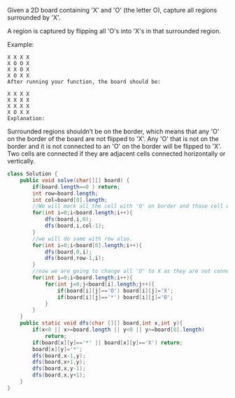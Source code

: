 Given a 2D board containing 'X' and 'O' (the letter O), capture all regions surrounded by 'X'.

A region is captured by flipping all 'O's into 'X's in that surrounded region.

Example:
```
X X X X
X O O X
X X O X
X O X X
After running your function, the board should be:

X X X X
X X X X
X X X X
X O X X
Explanation:
```
Surrounded regions shouldn’t be on the border, which means that any 'O' on the border of the board are not flipped to 'X'. Any 'O' that is not on the border and it is not connected to an 'O' on the border will be flipped to 'X'. Two cells are connected if they are adjacent cells connected horizontally or vertically.
```java
class Solution {
    public void solve(char[][] board) {
        if(board.length==0 ) return;
        int row=board.length;
        int col=board[0].length;
        //We will mark all the cell with 'O' on border and those cell which are connected to border via anyother node to '*' for first column and last column
        for(int i=0;i<board.length;i++){
            dfs(board,i,0); 
            dfs(board,i,col-1);
        }
        //we will do same with row also.
        for(int i=0;i<board[0].length;i++){
            dfs(board,0,i);
            dfs(board,row-1,i);
        }
        //now we are going to change all 'O' to X as they are not connected to border 'O' from any source
        for(int i=0;i<board.length;i++){
            for(int j=0;j<board[i].length;j++){
                if(board[i][j]=='O') board[i][j]='X';
                if(board[i][j]=='*') board[i][j]='O';
            }
        }
    }
    public static void dfs(char [][] board,int x,int y){
        if(x<0 || x>=board.length || y<0 || y>=board[0].length)
            return;
        if(board[x][y]=='*' || board[x][y]=='X') return;
        board[x][y]='*';
        dfs(board,x-1,y);
        dfs(board,x+1,y);
        dfs(board,x,y-1);
        dfs(board,x,y+1);
    }
}
```
